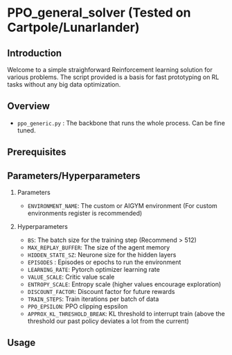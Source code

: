 # PPO_general_solver (Tested on Cartpole/Lunarlander)


## Introduction
Welcome to a simple straighforward Reinforcement learning solution for various problems. The script provided is a basis for fast prototyping on RL tasks without any big data optimization.

## Overview

- `ppo_generic.py` : The backbone that runs the whole process. Can be fine tuned.

## Prerequisites

## Parameters/Hyperparameters

1. Parameters

	- `ENVIRONMENT_NAME`: The custom or AIGYM environment (For custom environments register is recommended)

2. Hyperparameters
	- `BS`: The batch size for the training step (Recommend > 512)
	- `MAX_REPLAY_BUFFER`: The size of the agent memory 
	- `HIDDEN_STATE_SZ`: Neurone size for the hidden layers 
	- `EPISODES` : Episodes or epochs to run the environment
	- `LEARNING_RATE`: Pytorch optimizer learning rate
	- `VALUE_SCALE`: Critic value scale
	- `ENTROPY_SCALE`: Entropy scale (higher values encourage exploration)
	- `DISCOUNT_FACTOR`: Discount factor for future rewards 
	- `TRAIN_STEPS`: Train iterations per batch of data
	- `PPO_EPSILON`: PPO clipping espsilon
	- `APPROX_KL_THRESHOLD_BREAK`: KL threshold to interrupt train (above the threshold our past policy deviates a lot from the current)

## Usage